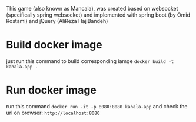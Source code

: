 This game (also known as Mancala), was created based on websocket (specifically spring websocket) and implemented with spring boot (by Omid Rostami) and jQuery (AliReza HajiBandeh)
# Build docker image
just run this command to build corresponding iamge `docker build -t kahala-app .`

# Run docker image
run this command `docker run -it -p 8080:8080 kahala-app`
and check the url on browser: `http://localhost:8080`
